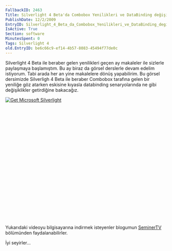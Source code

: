 ```yaml
---
FallbackID: 2463
Title: Silverlight 4 Beta'da Combobox Yenilikleri ve DataBinding değişiklikleri - Görsel Ders
PublishDate: 12/2/2009
EntryID: Silverlight_4_Beta_da_Combobox_Yenilikleri_ve_DataBinding_degisiklikleri_Gorsel_Ders
IsActive: True
Section: software
MinutesSpent: 0
Tags: Silverlight 4
old.EntryID: be6c66c9-ef14-4b57-8083-45494f77de0c
---
```

Silverlight 4 Beta ile beraber gelen yenilikleri geçen ay makaleler ile
sizlerle paylaşmaya başlamıştım. Bu ay biraz da görsel derslerle devam
edelim istiyorum. Tabi arada her an yine makalelere dönüş yapabilirim.
Bu görsel dersimizde Silverligh 4 Beta ile beraber Combobox tarafına
gelen bir yeniliğe göz atarken eskisine kıyasla databinding
senaryolarında ne gibi değişiklikler getirdiğine bakacağız.

<div style="width:512px;height:384px;">

[![Get Microsoft
Silverlight](http://go2.microsoft.com/fwlink/?LinkId=108181)](http://go2.microsoft.com/fwlink/?LinkID=124807)

</div>

Yukarıdaki videoyu bilgisayarına indirmek isteyenler blogumun
[SeminerTV](http://daron.yondem.com/tr/formatpage.aspx?path=seminertv.format.html#GorselDersler)
bölümünden faydalanabilirler.

İyi seyirler...


